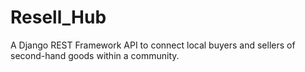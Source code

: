 # Resell_Hub
A Django REST Framework API to connect local buyers and sellers of second-hand goods within a community.
